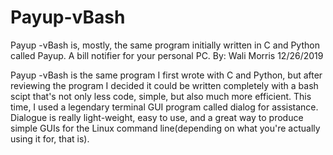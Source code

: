 # Payup-vBash
Payup -vBash is, mostly, the same program initially written in C and Python called Payup. A bill notifier for your personal PC.
By: Wali Morris 
12/26/2019

Payup -vBash is the same program I first wrote with C and Python, but after reviewing the program I decided it could be
written completely with a bash scipt that's not only less code, simple, but also much more efficient. This time, I used 
a legendary terminal GUI program called dialog for assistance. Dialogue is really light-weight, easy to use, and a great 
way to produce simple GUIs for the Linux command line(depending on what you're actually using it for, that is). 


